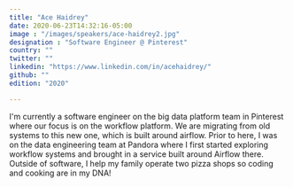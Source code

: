 ```yaml
---
title: "Ace Haidrey"
date: 2020-06-23T14:32:16-05:00
image : "/images/speakers/ace-haidrey2.jpg"
designation : "Software Engineer @ Pinterest"
country: ""
twitter: ""
linkedin: "https://www.linkedin.com/in/acehaidrey/"
github: ""
edition: "2020"

---
```


I'm currently a software engineer on the big data platform team in Pinterest where our focus is on the workflow platform. We are migrating from old systems to this new one, which is built around airflow. Prior to here, I was on the data engineering team at Pandora where I first started exploring workflow systems and brought in a service built around Airflow there.
Outside of software, I help my family operate two pizza shops so coding and cooking are in my DNA!